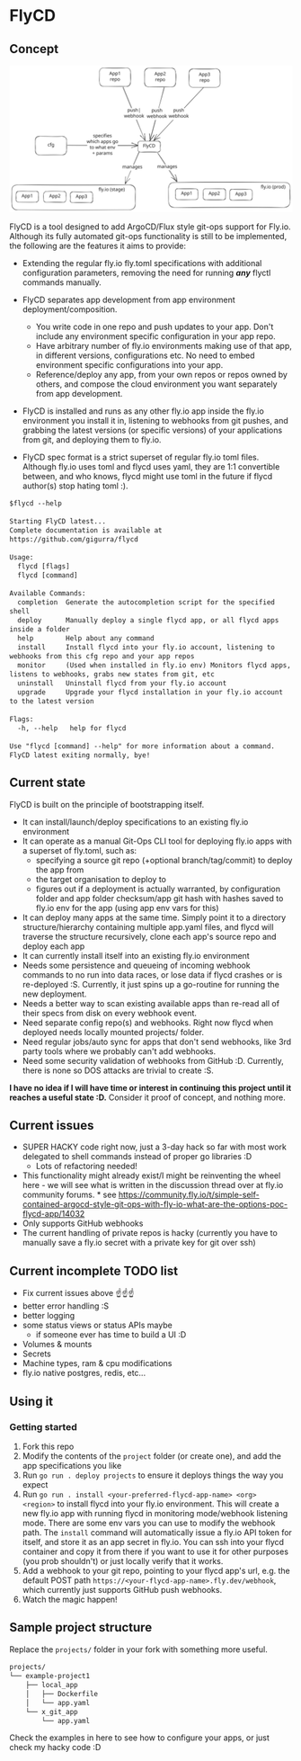 # FlyCD

## Concept

![alt text](https://raw.githubusercontent.com/GiGurra/flycd/master/concept.svg)


FlyCD is a tool designed to add ArgoCD/Flux style git-ops support for Fly.io. Although its fully automated git-ops
functionality is still to be implemented, the following are the features it aims to provide:

* Extending the regular fly.io fly.toml specifications with additional configuration parameters,
  removing the need for running **_any_** flyctl commands manually.

* FlyCD separates app development from app environment deployment/composition.
    * You write code in one repo and push updates to your app. Don't include any environment specific configuration in
      your app repo.
    * Have arbitrary number of fly.io environments making use of that app, in different
      versions, configurations etc. No need to embed environment specific configurations into your app.
    * Reference/deploy any app, from your own repos or repos owned by others, and compose the cloud environment you want
      separately from app development.

* FlyCD is installed and runs as any other fly.io app inside the fly.io environment you install it in, listening to
  webhooks from git pushes,
  and grabbing the latest versions (or specific versions) of your applications from git, and deploying them to fly.io.

* FlyCD spec format is a strict superset of regular fly.io toml files. Although fly.io uses toml and flycd uses yaml,
  they are 1:1 convertible between, and who knows, flycd might use toml in the future if flycd author(s) stop hating
  toml :).

```
$flycd --help

Starting FlyCD latest...
Complete documentation is available at https://github.com/gigurra/flycd

Usage:
  flycd [flags]
  flycd [command]

Available Commands:
  completion  Generate the autocompletion script for the specified shell
  deploy      Manually deploy a single flycd app, or all flycd apps inside a folder
  help        Help about any command
  install     Install flycd into your fly.io account, listening to webhooks from this cfg repo and your app repos
  monitor     (Used when installed in fly.io env) Monitors flycd apps, listens to webhooks, grabs new states from git, etc
  uninstall   Uninstall flycd from your fly.io account
  upgrade     Upgrade your flycd installation in your fly.io account to the latest version

Flags:
  -h, --help   help for flycd

Use "flycd [command] --help" for more information about a command.
FlyCD latest exiting normally, bye!
```

## Current state

FlyCD is built on the principle of bootstrapping itself.

* It can install/launch/deploy specifications to an existing fly.io environment
* It can operate as a manual Git-Ops CLI tool for deploying fly.io apps with a superset of fly.toml, such as:
    * specifying a source git repo (+optional branch/tag/commit) to deploy the app from
    * the target organisation to deploy to
    * figures out if a deployment is actually warranted, by configuration folder and app folder checksum/app git hash
      with hashes saved to fly.io env for the app (using app env vars for this)
* It can deploy many apps at the same time. Simply point it to a directory structure/hierarchy containing multiple
  app.yaml files, and flycd will traverse the structure recursively, clone each app's source repo and deploy each app
* It can currently install itself into an existing fly.io environment
* Needs some persistence and queueing of incoming webhook commands to no run into data races, or lose data if flycd
  crashes or is re-deployed :S. Currently, it just spins up a go-routine for running the new deployment.
* Needs a better way to scan existing available apps than re-read all of their specs from disk on every webhook event.
* Need separate config repo(s) and webhooks. Right now flycd when deployed needs locally mounted projects/ folder.
* Need regular jobs/auto sync for apps that don't send webhooks, like 3rd party tools where we probably can't add
  webhooks.
* Need some security validation of webhooks from GitHub :D. Currently, there is none so DOS attacks are trivial to create :S. 

**I have no idea if I will have time or interest in continuing this project until it reaches a useful state :D.**
Consider it proof of concept, and nothing more.

## Current issues

* SUPER HACKY code right now, just a 3-day hack so far with most work delegated to shell commands instead of proper go
  libraries :D
    * Lots of refactoring needed!
* This functionality might already exist/I might be reinventing the wheel here - we will see what is written in the
  discussion thread over at fly.io community forums.
    *
  see https://community.fly.io/t/simple-self-contained-argocd-style-git-ops-with-fly-io-what-are-the-options-poc-flycd-app/14032
* Only supports GitHub webhooks
* The current handling of private repos is hacky (currently you have to manually save a fly.io secret with a private key
  for git over ssh)

## Current incomplete TODO list

* Fix current issues above ☝️☝️☝️
* better error handling :S
* better logging
* some status views or status APIs maybe
    * if someone ever has time to build a UI :D
* Volumes & mounts
* Secrets
* Machine types, ram & cpu modifications
* fly.io native postgres, redis, etc...

## Using it

### Getting started

1. Fork this repo
2. Modify the contents of the `project` folder (or create one), and add the app specifications you like
3. Run `go run . deploy projects` to ensure it deploys things the way you expect
4. Run `go run . install <your-preferred-flycd-app-name> <org> <region>` to install flycd into your fly.io environment.
   This will create a new fly.io app with <your-preferred-flycd-app-name> running flycd in monitoring mode/webhook
   listening mode. There are some env vars you can use to modify the webhook path. The `install` command will
   automatically issue a fly.io API token for itself, and store it as an app secret in fly.io. You can ssh into your
   flycd container and copy it from there if you want to use it for other purposes (you prob shouldn't) or just locally
   verify that it works.
5. Add a webhook to your git repo, pointing to your flycd app's url,
   e.g. the default POST path `https://<your-flycd-app-name>.fly.dev/webhook`, which currently just supports GitHub push
   webhooks.
6. Watch the magic happen!

## Sample project structure

Replace the `projects/` folder in your fork with something more useful.

```
projects/
└── example-project1
    ├── local_app
    │   ├── Dockerfile
    │   └── app.yaml
    └── x_git_app
        └── app.yaml
```

Check the examples in here to see how to configure your apps, or just check my hacky code :D